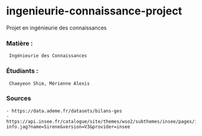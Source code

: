# ingenieurie-connaissance-project

Projet en ingénieurie des connaissances

### Matière :

     Ingénieurie des Connaissances

### Étudiants :

     Chaeyeon Shim, Mérienne Alexis

### Sources

    - https://data.ademe.fr/datasets/bilans-ges
    - https://api.insee.fr/catalogue/site/themes/wso2/subthemes/insee/pages/item-info.jag?name=Sirene&version=V3&provider=insee

